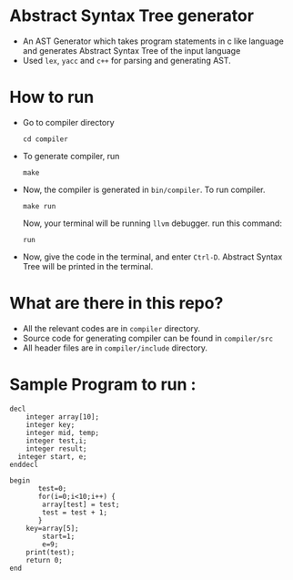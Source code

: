 # Abstract Syntax Tree generator

* An AST Generator which takes program statements in c like language and generates Abstract Syntax Tree of the input language
* Used `lex`, `yacc` and `c++` for parsing and generating AST. 

# How to run
* Go to compiler directory
  ```
  cd compiler
  ```
* To generate compiler, run
  ```
  make
  ```
* Now, the compiler is generated in `bin/compiler`.
  To run compiler.
  ```
  make run
  ```
  Now, your terminal will be running `llvm` debugger. run this command:
  ```
  run
  ```
* Now, give the code in the terminal, and enter `Ctrl-D`. Abstract Syntax Tree will be printed in the terminal.

# What are there in this repo? 
* All the relevant codes are in `compiler` directory.
* Source code for generating compiler can be found in `compiler/src`
* All header files are in `compiler/include` directory.

# Sample Program to run : 
```
decl
	integer array[10];
	integer key;
	integer mid, temp;
	integer test,i;
	integer result;
  integer start, e;
enddecl

begin
       test=0;
       for(i=0;i<10;i++) {
		array[test] = test;
		test = test + 1;
       }
	key=array[5];
        start=1;
        e=9;
	print(test);
	return 0;
end
```
